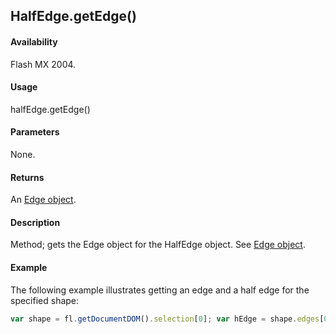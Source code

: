 ## HalfEdge.getEdge()

#### Availability

Flash MX 2004.

#### Usage

halfEdge.getEdge()

#### Parameters

None.

#### Returns

An [Edge object](../Edge_object/edge_summary.md).

#### Description

Method; gets the Edge object for the HalfEdge object. See [Edge object](../Edge_object/edge_summary.md).

#### Example

The following example illustrates getting an edge and a half edge for the specified shape:

```javascript
var shape = fl.getDocumentDOM().selection[0]; var hEdge = shape.edges[0].getHalfEdge(0); var edge = hEdge.getEdge();
```

